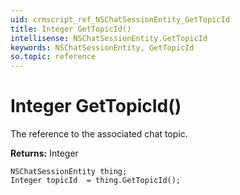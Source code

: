 ```yaml
---
uid: crmscript_ref_NSChatSessionEntity_GetTopicId
title: Integer GetTopicId()
intellisense: NSChatSessionEntity.GetTopicId
keywords: NSChatSessionEntity, GetTopicId
so.topic: reference
---
```


# Integer GetTopicId()

The reference to the associated chat topic.

**Returns:** Integer

```crmscript
NSChatSessionEntity thing;
Integer topicId  = thing.GetTopicId();
```

